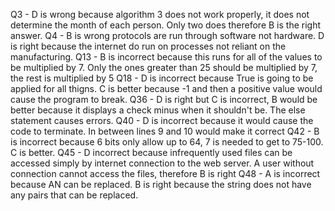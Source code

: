 Q3 - D is wrong because algorithm 3 does not work properly, it does not determine the month of each person. Only two does therefore B is the right answer.
Q4 - B is wrong protocols are run through software not hardware. D is right because the internet do run on processes not reliant on the manufacturing. 
Q13 - B is incorrect because this runs for all of the values to be multiplied by 7. Only the ones greater than 25 should be multiplied by 7, the rest is multiplied by 5
Q18 - D is incorrect because True is going to be applied for all thigns. C is better because -1 and then a positive value would cause the program to break. 
Q36 - D is right but C is incorrect, B would be better because it displays a check minus when it shouldn't be. The else statement causes errors.
Q40 - D is incorrect because it would cause the code to terminate. In between lines 9 and 10 would make it correct
Q42 - B is incorrect because 6 bits only allow up to 64, 7 is needed to get to 75-100. C is better.
Q45 - D incorrect because infrequently used files can be accessed simply by internet connection to the web server. A user without connection cannot access the files, therefore B is right
Q48 - A is incorrect because AN can be replaced. B is right because the string does not have any pairs that can be replaced.
